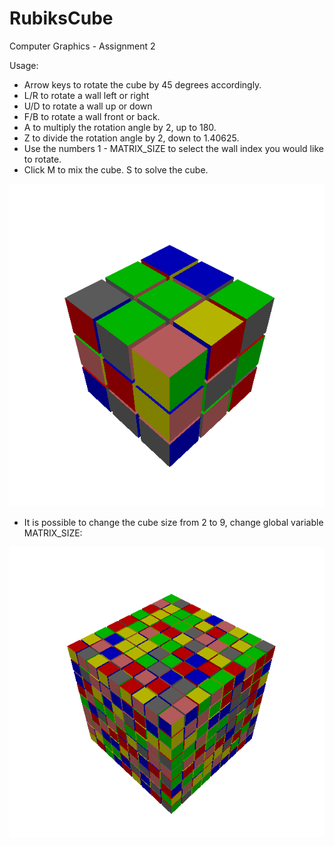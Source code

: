 # RubiksCube
Computer Graphics - Assignment 2

Usage:
* Arrow keys to rotate the cube by 45 degrees accordingly.
* L/R to rotate a wall left or right
* U/D to rotate a wall up or down
* F/B to rotate a wall front or back.
* A to multiply the rotation angle by 2, up to 180.
* Z to divide the rotation angle by 2, down to 1.40625.
* Use the numbers 1 - MATRIX_SIZE to select the wall index you would like to rotate.
* Click M to mix the cube. S to solve the cube.


![cube](https://github.com/TalBarami/RubiksCube/blob/master/resources/cube.png "3x3")


* It is possible to change the cube size from 2 to 9, change global variable MATRIX_SIZE:


![cube2](https://github.com/TalBarami/RubiksCube/blob/master/resources/cube2.png "9x9")
